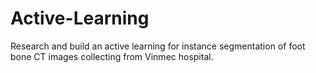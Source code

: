 # Active-Learning
Research and build an active learning for instance segmentation of foot bone CT images collecting from Vinmec hospital.


